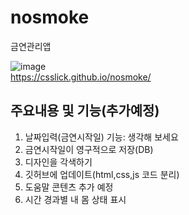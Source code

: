 # nosmoke
금연관리앱

![image](https://user-images.githubusercontent.com/24298382/174220541-7a88330a-b4ad-4691-a1d8-286b813d553a.png)  
https://csslick.github.io/nosmoke/

## 주요내용 및 기능(추가예정)
1. 날짜입력(금연시작일) 기능: 생각해 보세요
2. 금연시작일이 영구적으로 저장(DB)
3. 디자인을 각색하기
4. 깃허브에 업데이트(html,css,js 코드 분리)
5. 도움말 콘텐츠 추가 예정
6. 시간 경과별 내 몸 상태 표시
